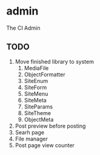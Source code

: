 # admin
The CI Admin

## TODO

1. Move finished library to system
    1. MediaFile
    2. ObjectFormatter
    3. SiteEnum
    4. SiteForm
    5. SiteMenu
    6. SiteMeta
    7. SiteParams
    8. SiteTheme
    9. ObjectMeta
2. Post preview before posting
3. Searh page
4. File manager
5. Post page view counter